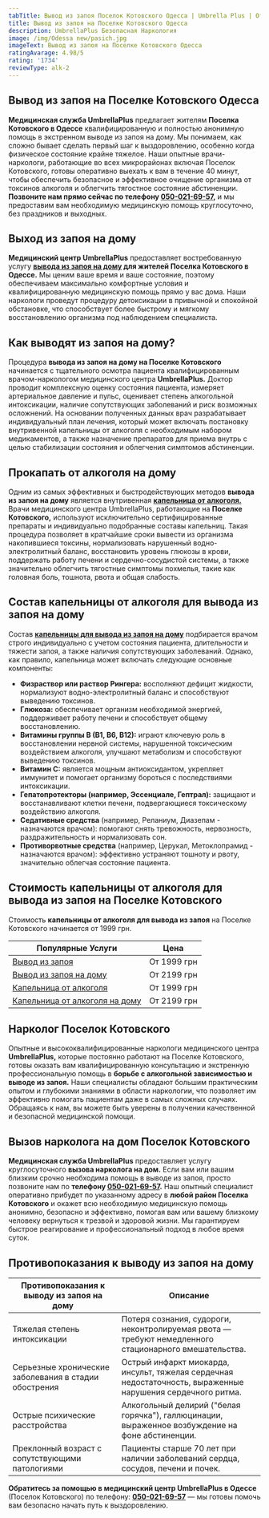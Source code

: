 ```yaml
---
tabTitle: Вывод из запоя Поселок Котовского Одесса | Umbrella Plus | От 1699 грн
title: Вывод из запоя на Поселке Котовского Одесса
description: UmbrellaPlus Безопасная Наркология
image: /img/Odessa new/pasich.jpg
imageText: Вывод из запоя на Поселке Котовского Одесса
ratingAvarage: 4.98/5
rating: '1734'
reviewType: alk-2
---
```


## Вывод из запоя на Поселке Котовского Одесса

**Медицинская служба UmbrellaPlus** предлагает жителям **Поселка Котовского в Одессе** квалифицированную и полностью анонимную помощь в экстренном выводе из запоя на дому. Мы понимаем, как сложно бывает сделать первый шаг к выздоровлению, особенно когда физическое состояние крайне тяжелое. Наши опытные врачи-наркологи, работающие во всех микрорайонах включая Поселок Котовского, готовы оперативно выехать к вам в течение 40 минут, чтобы обеспечить безопасное и эффективное очищение организма от токсинов алкоголя и облегчить тягостное состояние абстиненции. **Позвоните нам прямо сейчас по телефону [050-021-69-57](tel:0500216957),** и мы предоставим вам необходимую медицинскую помощь круглосуточно, без праздников и выходных.

## Выход из запоя на дому

**Медицинский центр UmbrellaPlus** предоставляет востребованную услугу **[вывода из запоя на дому](https://umbrella-plus.com.ua/vivod-iz-zapoia-na-domy-od/) для жителей Поселка Котовского в Одессе.** Мы ценим ваше время и ваше состояние, поэтому обеспечиваем максимально комфортные условия и квалифицированную медицинскую помощь прямо у вас дома. Наши наркологи проведут процедуру детоксикации в привычной и спокойной обстановке, что способствует более быстрому и мягкому восстановлению организма под наблюдением специалиста.

## Как выводят из запоя на дому?

Процедура **вывода из запоя на дому на Поселке Котовского** начинается с тщательного осмотра пациента квалифицированным врачом-наркологом медицинского центра **UmbrellaPlus.** Доктор проводит комплексную оценку состояния пациента, измеряет артериальное давление и пульс, оценивает степень алкогольной интоксикации, наличие сопутствующих заболеваний и риск возможных осложнений. На основании полученных данных врач разрабатывает индивидуальный план лечения, который может включать постановку внутривенной капельницы от алкоголя с необходимым набором медикаментов, а также назначение препаратов для приема внутрь с целью стабилизации состояния и облегчения симптомов абстиненции.

## Прокапать от алкоголя на дому

Одним из самых эффективных и быстродействующих методов **вывода из запоя на дому** является внутривенная **[капельница от алкоголя.](https://umbrella-plus.com.ua/kapelnica-ot-alkogolia-od/)** Врачи медицинского центра UmbrellaPlus, работающие на **Поселке Котовского,** используют исключительно сертифицированные препараты и индивидуально подобранные составы капельниц. Такая процедура позволяет в кратчайшие сроки вывести из организма накопившиеся токсины, нормализовать нарушенный водно-электролитный баланс, восстановить уровень глюкозы в крови, поддержать работу печени и сердечно-сосудистой системы, а также значительно облегчить тягостные симптомы похмелья, такие как головная боль, тошнота, рвота и общая слабость.

## Состав капельницы от алкоголя для вывода из запоя на дому

Состав **[капельницы для вывода из запоя на дому](https://umbrella-plus.com.ua/kapelnica-ot-alkogolizma-na-domy-od/)** подбирается врачом строго индивидуально с учетом состояния пациента, длительности и тяжести запоя, а также наличия сопутствующих заболеваний. Однако, как правило, капельница может включать следующие основные компоненты:

* **Физраствор или раствор Рингера:** восполняют дефицит жидкости, нормализуют водно-электролитный баланс и способствуют выведению токсинов.
* **Глюкоза:** обеспечивает организм необходимой энергией, поддерживает работу печени и способствует общему восстановлению.
* **Витамины группы B (B1, B6, B12):** играют ключевую роль в восстановлении нервной системы, нарушенной токсическим воздействием алкоголя, улучшают метаболизм и способствуют выведению токсинов.
* **Витамин C:** является мощным антиоксидантом, укрепляет иммунитет и помогает организму бороться с последствиями интоксикации.
* **Гепатопротекторы (например, Эссенциале, Гептрал):** защищают и восстанавливают клетки печени, подвергающиеся токсическому воздействию алкоголя.
* **Седативные средства** (например, Реланиум, Диазепам - назначаются врачом): помогают снять тревожность, нервозность, раздражительность и нормализовать сон.
* **Противорвотные средства** (например, Церукал, Метоклопрамид - назначаются врачом): эффективно устраняют тошноту и рвоту, значительно облегчая состояние пациента.

## Стоимость капельницы от алкоголя для вывода из запоя на Поселке Котовского

Стоимость **капельницы от алкоголя для вывода из запоя** на Поселке Котовского начинается от 1999 грн.

| Популярные Услуги                                                                                   | Цена        |
| --------------------------------------------------------------------------------------------------- | ----------- |
| [Вывод из запоя](https://umbrella-plus.com.ua/vivod-iz-zapoia-od/)                                  | От 1999 грн |
| [Вывод из запоя на дому](https://umbrella-plus.com.ua/vivod-iz-zapoia-na-domy-od/)                  | От 2199 грн |
| [Капельница от алкоголя](https://umbrella-plus.com.ua/kapelnica-ot-alkogolia-od/)                   | От 1999 грн |
| [Капельница от алкоголя на дому](https://umbrella-plus.com.ua/kapelnica-ot-alkogolizma-na-domy-od/) | От 2199 грн |

## Нарколог Поселок Котовского

Опытные и высококвалифицированные наркологи медицинского центра **UmbrellaPlus,** которые постоянно работают на Поселке Котовского, готовы оказать вам квалифицированную консультацию и экстренную профессиональную помощь в **борьбе с алкогольной зависимостью и выводе из запоя.** Наши специалисты обладают большим практическим опытом и глубокими знаниями в области наркологии, что позволяет им эффективно помогать пациентам даже в самых сложных случаях. Обращаясь к нам, вы можете быть уверены в получении качественной и безопасной медицинской помощи.

## Вызов нарколога на дом Поселок Котовского

**Медицинская служба UmbrellaPlus** предоставляет услугу круглосуточного **вызова нарколога на дом.** Если вам или вашим близким срочно необходима помощь в выводе из запоя, просто позвоните нам по **телефону [050-021-69-57](tel:0500216957).** Наш опытный специалист оперативно прибудет по указанному адресу в **любой район Поселка Котовского** и окажет всю необходимую медицинскую помощь анонимно, безопасно и эффективно, помогая вам или вашему близкому человеку вернуться к трезвой и здоровой жизни. Мы гарантируем быстрое реагирование и профессиональный подход в любое время суток.

## Противопоказания к выводу из запоя на дому

| Противопоказания к выводу из запоя на дому            | Описание                                                                                                    |
| ----------------------------------------------------- | ----------------------------------------------------------------------------------------------------------- |
| Тяжелая степень интоксикации                          | Потеря сознания, судороги, неконтролируемая рвота — требуют немедленного стационарного вмешательства.       |
| Серьезные хронические заболевания в стадии обострения | Острый инфаркт миокарда, инсульт, тяжелая сердечная недостаточность, выраженные нарушения сердечного ритма. |
| Острые психические расстройства                       | Алкогольный делирий ("белая горячка"), галлюцинации, выраженное возбуждение на фоне абстиненции.            |
| Преклонный возраст с сопутствующими патологиями       | Пациенты старше 70 лет при наличии заболеваний сердца, сосудов, печени и почек.                             |

**Обратитесь за помощью в медицинский центр UmbrellaPlus в Одессе** (Поселок Котовского) по телефону: **[050-021-69-57](tel:0500216957)** — мы готовы помочь вам безопасно начать путь к выздоровлению.
